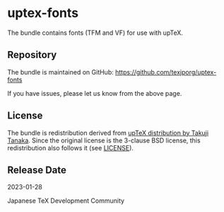 # uptex-fonts

The bundle contains fonts (TFM and VF) for use with upTeX.

## Repository

The bundle is maintained on GitHub:
https://github.com/texjporg/uptex-fonts

If you have issues, please let us know from the above page.

## License

The bundle is redistribution derived from [upTeX distribution
by Takuji Tanaka](http://www.t-lab.opal.ne.jp/tex/uptex_en.html).
Since the original license is the 3-clause BSD license,
this redistribution also follows it (see [LICENSE](./LICENSE)).

## Release Date

2023-01-28

Japanese TeX Development Community
